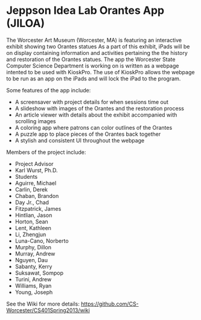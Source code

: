 Jeppson Idea Lab Orantes App (JILOA)
====================================

The Worcester Art Museum (Worcester, MA) is featuring an interactive exhibit showing two Orantes statues
As a part of this exhibit, iPads will be on display containing information and activities pertaining the the history
and restoration of the Orantes statues. The app the Worcester State Computer Science Department is working on is
written as a webpage intented to be used with KioskPro. The use of KioskPro allows the webpage to be run as an app
on the iPads and will lock the iPad to the program.

Some features of the app include:
*  A screensaver with project details for when sessions time out
*  A slideshow with images of the Orantes and the restoration process
*  An article viewer with details about the exhibit accompanied with scrolling images
*  A coloring app where patrons can color outlines of the Orantes
*  A puzzle app to place pieces of the Orantes back together
*  A stylish and consistent UI throughout the webpage
  
Members of the project include:
*  Project Advisor
  *  Karl Wurst, Ph.D.
*  Students
  *  Aguirre, Michael
  *  Carlin, Derek
  *  Chaban, Brandon
  *  Day Jr., Chad
  *  Fitzpatrick, James
  *  Hintlian, Jason
  *  Horton, Sean
  *  Lent, Kathleen
  *  Li, Zhengjun
  *  Luna-Cano, Norberto
  *  Murphy, Dillon
  *  Murray, Andrew
  *  Nguyen, Dau
  *  Sabanty, Kerry
  *  Suksawat, Sompop
  *  Turini, Andrew
  *  Williams, Ryan
  *  Young, Joseph

See the Wiki for more details: https://github.com/CS-Worcester/CS401Spring2013/wiki  
